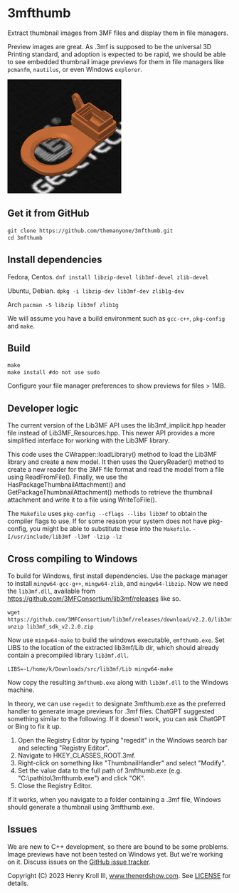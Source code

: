 # 3mfthumb

Extract thumbnail images from 3MF files and display them in file managers.

Preview images are great. As .3mf is supposed to be the universal 3D Printing standard, and adoption is expected to be rapid, we should be able to see embedded thumbnail image previews for them in file managers like `pcmanfm`, `nautilus`, or even Windows `explorer`.

![preview](preview.png)

## Get it from GitHub

```
git clone https://github.com/themanyone/3mfthumb.git
cd 3mfthumb
```

## Install dependencies

Fedora, Centos.
`dnf install libzip-devel lib3mf-devel zlib-devel`

Ubuntu, Debian.
`dpkg -i libzip-dev lib3mf-dev zlib1g-dev`

Arch
`pacman -S libzip lib3mf zlib1g`

We will assume you have a build environment such as `gcc-c++`, `pkg-config` and `make`.

## Build

```
make
make install #do not use sudo
```

Configure your file manager preferences to show previews for files > 1MB.

## Developer logic

The current version of the Lib3MF API uses the lib3mf_implicit.hpp header file instead of Lib3MF_Resources.hpp. This newer API provides a more simplified interface for working with the Lib3MF library.

This code uses the CWrapper::loadLibrary() method to load the Lib3MF library and create a new model. It then uses the QueryReader() method to create a new reader for the 3MF file format and read the model from a file using ReadFromFile(). Finally, we use the HasPackageThumbnailAttachment() and GetPackageThumbnailAttachment() methods to retrieve the thumbnail attachment and write it to a file using WriteToFile().

The `Makefile` uses `pkg-config --cflags --libs lib3mf` to obtain the compiler flags to use. If for some reason your system does not have pkg-config, you might be able to substitute these into the `Makefile`.
`-I/usr/include/lib3mf -l3mf -lzip -lz`

## Cross compiling to Windows

To build for Windows, first install dependencies. Use 
the package manager to install `mingw64-gcc-g++`, `mingw64-zlib`, and 
`mingw64-libzip`. Now we need the `lib3mf.dll`, available from https://github.com/3MFConsortium/lib3mf/releases like so.

```
wget https://github.com/3MFConsortium/lib3mf/releases/download/v2.2.0/lib3mf_sdk_v2.2.0.zip
unzip lib3mf_sdk_v2.2.0.zip
```

Now use `mingw64-make` to build the windows executable, `emfthumb.exe`. Set LIBS to the location of the extracted lib3mf/Lib dir, which should already contain a precompiled library `lib3mf.dll`.

```
LIBS=-L/home/k/Downloads/src/lib3mf/Lib mingw64-make
```

Now copy the resulting `3mfthumb.exe` along with `lib3mf.dll` to the Windows machine.

In theory, we can use `regedit` to designate 3mfthumb.exe as the preferred handler to generate image previews for .3mf files. ChatGPT suggested something similar to the following. If it doesn't work, you can ask ChatGPT or Bing to fix it up.

1. Open the Registry Editor by typing "regedit" in the Windows search bar and selecting "Registry Editor".
2. Navigate to HKEY_CLASSES_ROOT\.3mf.
3. Right-click on something like "ThumbnailHandler" and select "Modify".
4. Set the value data to the full path of 3mfthumb.exe (e.g. "C:\path\to\3mfthumb.exe") and click "OK".
5. Close the Registry Editor.

If it works, when you navigate to a folder containing a .3mf file, Windows should generate a thumbnail using 3mfthumb.exe.

## Issues

We are new to C++ development, so there are bound to be some problems. Image previews have not been tested on Windows yet. But we're working on it.
Discuss issues on the [GitHub issue tracker](https://github.com/themanyone/3mfthumb/issues).

Copyright (C) 2023 Henry Kroll III, www.thenerdshow.com. See [LICENSE](LICENSE) for details.

